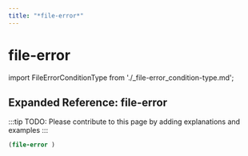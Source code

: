 ```yaml
---
title: "*file-error*"
---
```


# file-error

import FileErrorConditionType from './_file-error_condition-type.md';

<FileErrorConditionType />

## Expanded Reference: file-error

:::tip
TODO: Please contribute to this page by adding explanations and examples
:::

```lisp
(file-error )
```
